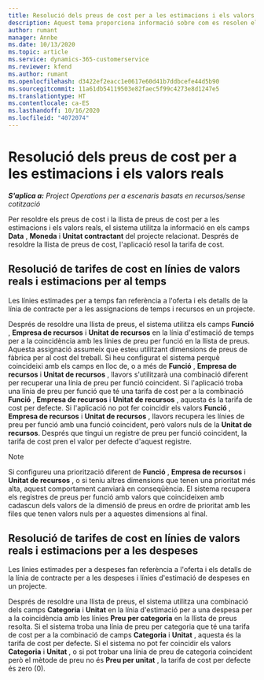 ```yaml
---
title: Resolució dels preus de cost per a les estimacions i els valors reals
description: Aquest tema proporciona informació sobre com es resolen els preus de cost en les estimacions i els valors reals.
author: rumant
manager: Annbe
ms.date: 10/13/2020
ms.topic: article
ms.service: dynamics-365-customerservice
ms.reviewer: kfend
ms.author: rumant
ms.openlocfilehash: d3422ef2eacc1e0617e60d41b7ddbcefe44d5b90
ms.sourcegitcommit: 11a61db54119503e82faec5f99c4273e8d1247e5
ms.translationtype: HT
ms.contentlocale: ca-ES
ms.lasthandoff: 10/16/2020
ms.locfileid: "4072074"
---
```

# <a name="resolving-cost-prices-for-estimates-and-actuals"></a>Resolució dels preus de cost per a les estimacions i els valors reals

_**S'aplica a:** Project Operations per a escenaris basats en recursos/sense cotització_

Per resoldre els preus de cost i la llista de preus de cost per a les estimacions i els valors reals, el sistema utilitza la informació en els camps **Data** , **Moneda** i **Unitat contractant** del projecte relacionat. Després de resoldre la llista de preus de cost, l'aplicació resol la tarifa de cost.

## <a name="resolving-cost-rates-on-actual-and-estimate-lines-for-time"></a>Resolució de tarifes de cost en línies de valors reals i estimacions per al temps

Les línies estimades per a temps fan referència a l'oferta i els detalls de la línia de contracte per a les assignacions de temps i recursos en un projecte.

Després de resoldre una llista de preus, el sistema utilitza els camps **Funció** , **Empresa de recursos** i **Unitat de recursos** en la línia d'estimació de temps per a la coincidència amb les línies de preu per funció en la llista de preus. Aquesta assignació assumeix que esteu utilitzant dimensions de preus de fàbrica per al cost del treball. Si heu configurat el sistema perquè coincideixi amb els camps en lloc de, o a més de **Funció** , **Empresa de recursos** i **Unitat de recursos** , llavors s'utilitzarà una combinació diferent per recuperar una línia de preu per funció coincident. Si l'aplicació troba una línia de preu per funció que té una tarifa de cost per a la combinació **Funció** , **Empresa de recursos** i **Unitat de recursos** , aquesta és la tarifa de cost per defecte. Si l'aplicació no pot fer coincidir els valors **Funció** , **Empresa de recursos** i **Unitat de recursos** , llavors recupera les línies de preu per funció amb una funció coincident, però valors nuls de la **Unitat de recursos**. Després que tingui un registre de preu per funció coincident, la tarifa de cost pren el valor per defecte d'aquest registre. 

> [!NOTE]
> Si configureu una priorització diferent de **Funció** , **Empresa de recursos** i **Unitat de recursos** , o si teniu altres dimensions que tenen una prioritat més alta, aquest comportament canviarà en conseqüència. El sistema recupera els registres de preus per funció amb valors que coincideixen amb cadascun dels valors de la dimensió de preus en ordre de prioritat amb les files que tenen valors nuls per a aquestes dimensions al final.

## <a name="resolving-cost-rates-on-actual-and-estimate-lines-for-expense"></a>Resolució de tarifes de cost en línies de valors reals i estimacions per a les despeses

Les línies estimades per a despeses fan referència a l'oferta i els detalls de la línia de contracte per a les despeses i línies d'estimació de despeses en un projecte.

Després de resoldre una llista de preus, el sistema utilitza una combinació dels camps **Categoria** i **Unitat** en la línia d'estimació per a una despesa per a la coincidència amb les línies **Preu per categoria** en la llista de preus resolta. Si el sistema troba una línia de preu per categoria que té una tarifa de cost per a la combinació de camps **Categoria** i **Unitat** , aquesta és la tarifa de cost per defecte. Si el sistema no pot fer coincidir els valors **Categoria** i **Unitat** , o si pot trobar una línia de preu de categoria coincident però el mètode de preu no és **Preu per unitat** , la tarifa de cost per defecte és zero (0).
